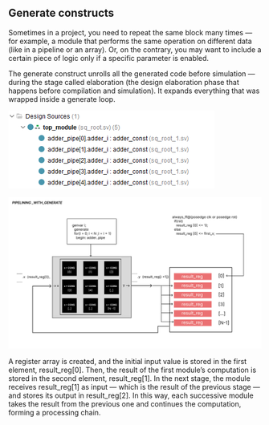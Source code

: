 ## Generate constructs

Sometimes in a project, you need to repeat the same block many times — for example, a module that performs the same operation on different data (like in a pipeline or an array). Or, on the contrary, you may want to include a certain piece of logic only if a specific parameter is enabled.

The generate construct unrolls all the generated code before simulation — during the stage called elaboration (the design elaboration phase that happens before compilation and simulation). It expands everything that was wrapped inside a generate loop.

![From example](vivado.png)

![Generate](generate_1.jpg)

A register array is created, and the initial input value is stored in the first element, result_reg[0]. Then, the result of the first module’s computation is stored in the second element, result_reg[1]. In the next stage, the module receives result_reg[1] as input — which is the result of the previous stage — and stores its output in result_reg[2]. In this way, each successive module takes the result from the previous one and continues the computation, forming a processing chain.